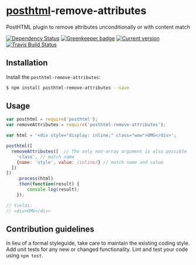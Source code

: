 [posthtml](https://github.com/posthtml/posthtml)-remove-attributes
==================

PostHTML plugin to remove attributes unconditionally or with content match

[![Dependency Status](https://img.shields.io/david/princed/posthtml-remove-attributes.svg?style=flat-square)](https://david-dm.org/princed/posthtml-remove-attributes) [![Greenkeeper badge](https://badges.greenkeeper.io/princed/posthtml-remove-attributes.svg)](https://greenkeeper.io/)
 [![Current version](https://img.shields.io/npm/v/posthtml-remove-attributes.svg?style=flat-square)](https://www.npmjs.com/package/posthtml-remove-attributes) [![Travis Build Status](https://img.shields.io/travis/princed/posthtml-remove-attributes.svg?style=flat-square)](https://travis-ci.org/princed/posthtml-remove-attributes)

Installation
------------

Install the `posthtml-remove-attributes`:

```sh
$ npm install posthtml-remove-attributes --save
```

Usage
-----

```javascript
var posthtml = require('posthtml');
var removeAttributes = require('posthtml-remove-attributes');

var html = '<div style="display: inline;" class="wow">OMG</div>';

posthtml([ 
  removeAttributes([  // The only non-array argument is also possible
    'class', // match name
    {name: 'style', value: /inline/} // match name and value
  ])
])
    .process(html)
    .then(function(result) {
        console.log(result);
    });

// Yields:
// <div>OMG</div>
```

Contribution guidelines
--------------------------

In lieu of a formal styleguide, take care to maintain the existing coding style. Add unit tests for any new or changed functionality. Lint and test your code using `npm test`.
